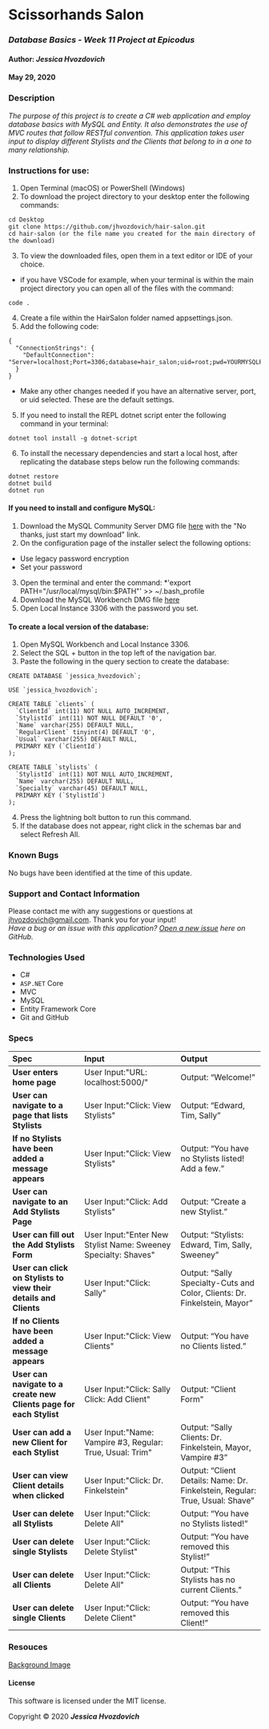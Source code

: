 # **Scissorhands Salon**

### _Database Basics - Week 11 Project at Epicodus_

#### Author: **_Jessica Hvozdovich_**
#### May 29, 2020

### Description

_The purpose of this project is to create a C# web application and employ database basics with MySQL and Entity. It also demonstrates the use of MVC routes that follow RESTful convention. This application takes user input to display different Stylists and the Clients that belong to in a one to many relationship._

### Instructions for use:

1. Open Terminal (macOS) or PowerShell (Windows)
2. To download the project directory to your desktop enter the following commands:
```
cd Desktop
git clone https://github.com/jhvozdovich/hair-salon.git
cd hair-salon (or the file name you created for the main directory of the download)
```
3. To view the downloaded files, open them in a text editor or IDE of your choice.
* if you have VSCode for example, when your terminal is within the main project directory you can open all of the files with the command:
```
code .
```
4. Create a file within the HairSalon folder named appsettings.json.
5. Add the following code:
```
{
  "ConnectionStrings": {
    "DefaultConnection": "Server=localhost;Port=3306;database=hair_salon;uid=root;pwd=YOURMYSQLPASSWORDHERE;"
  }
}
```
* Make any other changes needed if you have an alternative server, port, or uid selected. These are the default settings.

5. If you need to install the REPL dotnet script enter the following command in your terminal: 
```
dotnet tool install -g dotnet-script
```
6. To install the necessary dependencies and start a local host, after replicating the database steps below run the following commands:
```
dotnet restore
dotnet build
dotnet run
```

#### If you need to install and configure MySQL:
1. Download the MySQL Community Server DMG file [here](https://dev.mysql.com/downloads/file/?id=484914) with the "No thanks, just start my download" link.
2. On the configuration page of the installer select the following options:
* Use legacy password encryption
* Set your password
3. Open the terminal and enter the command:
*'export PATH="/usr/local/mysql/bin:$PATH"' >> ~/.bash_profile
4. Download the MySQL Workbench DMG file [here](https://dev.mysql.com/downloads/file/?id=484391)
5. Open Local Instance 3306 with the password you set.

#### To create a local version of the database:
1. Open MySQL Workbench and Local Instance 3306.
2. Select the SQL + button in the top left of the navigation bar.
3. Paste the following in the query section to create the database:

```
CREATE DATABASE `jessica_hvozdovich`;

USE `jessica_hvozdovich`;

CREATE TABLE `clients` (
  `ClientId` int(11) NOT NULL AUTO_INCREMENT,
  `StylistId` int(11) NOT NULL DEFAULT '0',
  `Name` varchar(255) DEFAULT NULL,
  `RegularClient` tinyint(4) DEFAULT '0',
  `Usual` varchar(255) DEFAULT NULL,
  PRIMARY KEY (`ClientId`)
);

CREATE TABLE `stylists` (
  `StylistId` int(11) NOT NULL AUTO_INCREMENT,
  `Name` varchar(255) DEFAULT NULL,
  `Specialty` varchar(45) DEFAULT NULL,
  PRIMARY KEY (`StylistId`)
);

```

4. Press the lightning bolt button to run this command.
5. If the database does not appear, right click in the schemas bar and select Refresh All.

### Known Bugs

No bugs have been identified at the time of this update.

### Support and Contact Information

Please contact me with any suggestions or questions at jhvozdovich@gmail.com. Thank you for your input!  
_Have a bug or an issue with this application? [Open a new issue](https://github.com/jhvozdovich/hair-salon/issues) here on GitHub._

### Technologies Used

* C#
* `ASP.NET` Core
* MVC
* MySQL
* Entity Framework Core
* Git and GitHub

### Specs
| Spec | Input | Output |
| :------------- | :------------- | :------------- |
| **User enters home page** | User Input:"URL: localhost:5000/" | Output: “Welcome!” |
| **User can navigate to a page that lists Stylists** | User Input:"Click: View Stylists" | Output: “Edward, Tim, Sally” |
| **If no Stylists have been added a message appears** | User Input:"Click: View Stylists" | Output: “You have no Stylists listed! Add a few.” |
| **User can navigate to an Add Stylists Page** | User Input:"Click: Add Stylists" | Output: “Create a new Stylist.” |
| **User can fill out the Add Stylists Form** | User Input:"Enter New Stylist Name: Sweeney Specialty: Shaves" | Output: “Stylists: Edward, Tim, Sally, Sweeney” |
| **User can click on Stylists to view their details and Clients** | User Input:"Click: Sally" | Output: “Sally Specialty-Cuts and Color, Clients: Dr. Finkelstein, Mayor” |
| **If no Clients have been added a message appears** | User Input:"Click: View Clients" | Output: “You have no Clients listed.” |
| **User can navigate to a create new Clients page for each Stylist** | User Input:"Click: Sally Click: Add Client" | Output: “Client Form" |
| **User can add a new Client for each Stylist** | User Input:"Name: Vampire #3, Regular: True, Usual: Trim" | Output: “Sally Clients: Dr. Finkelstein, Mayor, Vampire #3” |
| **User can view Client details when clicked** | User Input:"Click: Dr. Finkelstein" | Output: “Client Details: Name: Dr. Finkelstein,  Regular: True, Usual: Shave” |
| **User can delete all Stylists** | User Input:"Click: Delete All" | Output: “You have no Stylists listed!” |
| **User can delete single Stylists** | User Input:"Click: Delete Stylist" | Output: “You have removed this Stylist!” |
| **User can delete all Clients** | User Input:"Click: Delete All" | Output: “This Stylists has no current Clients." |
| **User can delete single Clients** | User Input:"Click: Delete Client" | Output: “You have removed this Client!” |

### Resouces
[Background Image](https://unsplash.com/photos/VjRpkGtS55w)

#### License

This software is licensed under the MIT license.

Copyright © 2020 **_Jessica Hvozdovich_**
